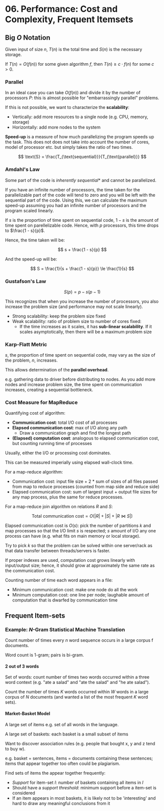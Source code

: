 # 06. Performance: Cost and Complexity, Frequent Itemsets

## Big $O$ Notation

Given input of size $n$, $T(n)$ is the total time and $S(n)$ is the necessary storage.

If $T(n) = O(f(n))$ for some given algorithm $f$, then $T(n) \ge c\cdot f(n)$ for some $c > 0$.

### Parallel

In an ideal case you can take $O(f(n))$ and divide it by the number of processors $P$: this is almost possible for "embarrassingly parallel" problems.

If this is not possible, we want to characterize the **scalability**:

- Vertically: add more resources to a single node (e.g. CPU, memory, storage)
- Horizontally: add more nodes to the system

**Speed-up** is a measure of how much parallelizing the program speeds up the task. This does not does not take into account the number of cores, model of processor etc. but simply takes the ratio of two times.

$$
\text{S} = \frac{T_{\text{sequential}}}{T_{\text{parallel}}}
$$

### Amdahl's Law

Some part of the code is *inherently sequential** and cannot be parallelized.

If you have an infinite number of processors, the time taken for the parallelizable part of the code will tend to zero and you will be left with the sequential part of the code. Using this, we can calculate the maximum speed-up assuming you had an infinite number of processors and the program scaled linearly.

If $s$ is the proportion of time spent on sequential code, $1 - s$ is the amount of time spent on parellelizable code. Hence, with $p$ processors, this time drops to $\frac{1 - s}{p}$.

Hence, the time taken will be:

$$
s + \frac{1 - s}{p}
$$

And the speed-up will be:

$$
S = \frac{1}{s + \frac{1 - s}{p}} \le \frac{1}{s}
$$

### Gustafson's Law

$$
S(p) = p - s(p - 1)
$$

This recognizes that when you increase the number of processors, you also increase the problem size (and performance may not scale linearly).

- Strong scalability: keep the problem size fixed
- Weak scalability: ratio of problem size to number of cores fixed:
  - If the time increases as it scales, it has **sub-linear scalability**. If it scales asymptotically, then there will be a maximum problem size

### Karp-Flatt Metric

$s$, the proportion of time spent on sequential code, may vary as the size of the problem, $n$, increases.

This allows determination of the **parallel overhead**.

e.g. gathering data to driver before distributing to nodes. As you add more nodes and increase problem size, the time spent on communication increases, creating a sequential bottleneck.

### Cost Measure for MapReduce

Quantifying cost of algorithm:

- **Communication cost**: total I/O cost of all processes
- **Elapsed communication cost**: max of I/O along any path
  - Draw a communication graph and find the longest path
- **(Elapsed) computation cost**: analogous to elapsed communication cost, but counting running time of processes

Usually, either the I/O or processing cost dominates.

This can be measured imperially using elapsed wall-clock time.

For a map-reduce algorithm:

- Communication cost: input file size + 2 * sum of sizes of all files passed from map to reduce processes (counted from map side and reduce side)
- Elapsed communication cost: sum of largest input + output file sizes for any map process, plus the same for reduce processes.

For a map-reduce join algorithm on relations $R$ and $S$:

$$
\text{Total communication cost} = O(|R| + |S| + |R \bowtie S|)
$$

Elapsed communication cost is $O(s)$: pick the number of partitions $k$ and map processes so that the I/O limit $s$ is respected; $s$ amount of I/O any one process can have (e.g. what fits on main memory or local storage).

Try to pick $k$ so that the problem can be solved within one server/rack as that data transfer between threads/servers is faster.

If proper indexes are used, computation cost grows linearly with input/output size; hence, it should grow at approximately the same rate as the communication cost.

Counting number of time each word appears in a file:

- Minimum communication cost: make one node do all the work
- Minimum computation cost: one line per node; laughable amount of computation that is dwarfed by communication time

## Frequent Item-sets

### Example: *N*-Gram Statistical Machine Translation

Count number of times every $n$ word sequence occurs in a large corpus f documents.

Word count is 1-gram; pairs is bi-gram.

#### 2 out of 3 words

Set of words: count number of times two words occurred within a three word context (e.g. "ate a salad" and "ate the salad" and "he ate salad").

Count the number of times $K$ words occurred within $W$ words in a large corpus of $N$ documents (and wanted a list of the most frequent $K$ word sets).

#### Market-Basket Model

A large set of items e.g. set of all words in the language.

A large set of baskets: each basket is a small subset of items

Want to discover association rules (e.g. people that bought x, y and z tend to buy w).

e.g. basket = sentences, items = documents containing these sentences; items that appear together too often could be plagiarism.

Find sets of items the appear together frequently:

- *Support* for item-set $I$: number of baskets containing all items in $I$
- Should have a *support threshold*: minimum support before a item-set is considered
- If an item appears in most baskets, it is likely not to be 'interesting' and hard to draw any meaningful conclusions from it
